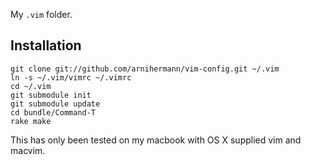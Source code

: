 My `.vim` folder.

## Installation

    git clone git://github.com/arnihermann/vim-config.git ~/.vim
    ln -s ~/.vim/vimrc ~/.vimrc
    cd ~/.vim
    git submodule init
    git submodule update
    cd bundle/Command-T
    rake make

This has only been tested on my macbook with OS X supplied vim and macvim.
